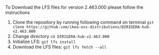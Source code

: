 To Download the LFS files for version 2.463.000 please follow the instructions

1. Clone the repository by running following command on terminal `git clone https://github.com/ikea-oss-distributions/DIRIGERA-hub-v2.463.000`
2. Change directory `cd DIRIGERA-hub-v2.463.000`
3. Initialize LFS: `git lfs install`
4. Download the LFS files: `git lfs fetch --all`
